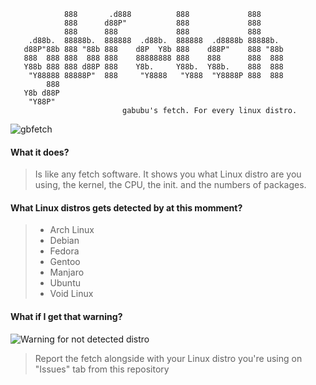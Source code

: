 
                                                                             
                888       .d888          888             888                 
                888      d88P"           888             888                 
                888      888             888             888                 
        .d88b.  88888b.  888888  .d88b.  888888  .d8888b 88888b.             
       d88P"88b 888 "88b 888    d8P  Y8b 888    d88P"    888 "88b            
       888  888 888  888 888    88888888 888    888      888  888            
       Y88b 888 888 d88P 888    Y8b.     Y88b.  Y88b.    888  888            
        "Y88888 88888P"  888     "Y8888   "Y888  "Y8888P 888  888            
            888                                                              
       Y8b d88P                                                              
        "Y88P"                                                               
                             gabubu's fetch. For every linux distro. 
![gbfetch](https://i.imgur.com/XQLkqQk.png)

#### What it does?
> Is like any fetch software. It shows you what Linux distro are you using, the kernel, the CPU, the init. and the numbers of packages.

#### What Linux distros gets detected by at this momment?
> - Arch Linux
> - Debian
> - Fedora
> - Gentoo
> - Manjaro
> - Ubuntu
> - Void Linux

#### What if I get that warning? 
![Warning for not detected distro](https://i.imgur.com/SekUuO8.png)
>Report the fetch alongside with your Linux distro you're using on "Issues" tab from this repository

